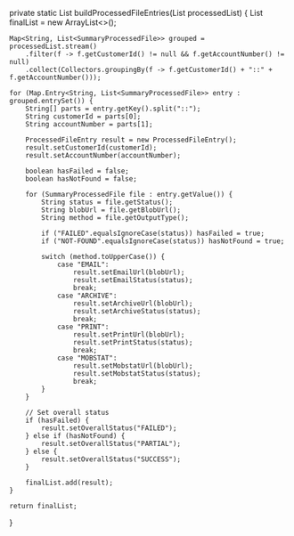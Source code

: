 private static List<ProcessedFileEntry> buildProcessedFileEntries(List<SummaryProcessedFile> processedList) {
    List<ProcessedFileEntry> finalList = new ArrayList<>();

    Map<String, List<SummaryProcessedFile>> grouped = processedList.stream()
        .filter(f -> f.getCustomerId() != null && f.getAccountNumber() != null)
        .collect(Collectors.groupingBy(f -> f.getCustomerId() + "::" + f.getAccountNumber()));

    for (Map.Entry<String, List<SummaryProcessedFile>> entry : grouped.entrySet()) {
        String[] parts = entry.getKey().split("::");
        String customerId = parts[0];
        String accountNumber = parts[1];

        ProcessedFileEntry result = new ProcessedFileEntry();
        result.setCustomerId(customerId);
        result.setAccountNumber(accountNumber);

        boolean hasFailed = false;
        boolean hasNotFound = false;

        for (SummaryProcessedFile file : entry.getValue()) {
            String status = file.getStatus();
            String blobUrl = file.getBlobUrl();
            String method = file.getOutputType();

            if ("FAILED".equalsIgnoreCase(status)) hasFailed = true;
            if ("NOT-FOUND".equalsIgnoreCase(status)) hasNotFound = true;

            switch (method.toUpperCase()) {
                case "EMAIL":
                    result.setEmailUrl(blobUrl);
                    result.setEmailStatus(status);
                    break;
                case "ARCHIVE":
                    result.setArchiveUrl(blobUrl);
                    result.setArchiveStatus(status);
                    break;
                case "PRINT":
                    result.setPrintUrl(blobUrl);
                    result.setPrintStatus(status);
                    break;
                case "MOBSTAT":
                    result.setMobstatUrl(blobUrl);
                    result.setMobstatStatus(status);
                    break;
            }
        }

        // Set overall status
        if (hasFailed) {
            result.setOverallStatus("FAILED");
        } else if (hasNotFound) {
            result.setOverallStatus("PARTIAL");
        } else {
            result.setOverallStatus("SUCCESS");
        }

        finalList.add(result);
    }

    return finalList;
}
